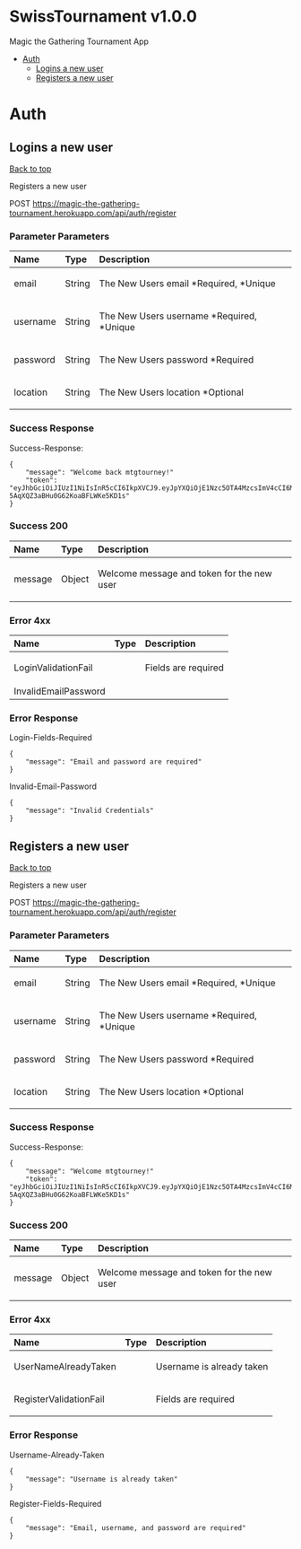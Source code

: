 <a name="top"></a>
# SwissTournament v1.0.0

Magic the Gathering Tournament App

- [Auth](#auth)
  - [Logins a new user](#logins-a-new-user)
  - [Registers a new user](#registers-a-new-user)
  


# Auth

## Logins a new user
[Back to top](#top)

<p>Registers a new user</p>

  POST https://magic-the-gathering-tournament.herokuapp.com/api/auth/register





### Parameter Parameters

| Name     | Type       | Description                           |
|:---------|:-----------|:--------------------------------------|
| email | String | <p>The New Users email *Required, *Unique</p>|
| username | String | <p>The New Users username *Required, *Unique</p>|
| password | String | <p>The New Users password *Required</p>|
| location | String | <p>The New Users location *Optional</p>|

### Success Response

Success-Response:

```
{
    "message": "Welcome back mtgtourney!"
    "token": "eyJhbGciOiJIUzI1NiIsInR5cCI6IkpXVCJ9.eyJpYXQiOjE1Nzc5OTA4MzcsImV4cCI6MTU3ODA3NzIzN30.hF8BpMjHGwbAK-5AqXQZ3aBHu0G62KoaBFLWKe5KD1s"
}
```

### Success 200

| Name     | Type       | Description                           |
|:---------|:-----------|:--------------------------------------|
| message | Object | <p>Welcome message and token for the new user</p>|


### Error 4xx

| Name     | Type       | Description                           |
|:---------|:-----------|:--------------------------------------|
| LoginValidationFail |  | <p>Fields are required</p>|
| InvalidEmailPassword |  | |


### Error Response

Login-Fields-Required

```
{
    "message": "Email and password are required"
}
```
Invalid-Email-Password

```
{
    "message": "Invalid Credentials"
}
```
## Registers a new user
[Back to top](#top)

<p>Registers a new user</p>

  POST https://magic-the-gathering-tournament.herokuapp.com/api/auth/register





### Parameter Parameters

| Name     | Type       | Description                           |
|:---------|:-----------|:--------------------------------------|
| email | String | <p>The New Users email *Required, *Unique</p>|
| username | String | <p>The New Users username *Required, *Unique</p>|
| password | String | <p>The New Users password *Required</p>|
| location | String | <p>The New Users location *Optional</p>|

### Success Response

Success-Response:

```
{
    "message": "Welcome mtgtourney!"
    "token": "eyJhbGciOiJIUzI1NiIsInR5cCI6IkpXVCJ9.eyJpYXQiOjE1Nzc5OTA4MzcsImV4cCI6MTU3ODA3NzIzN30.hF8BpMjHGwbAK-5AqXQZ3aBHu0G62KoaBFLWKe5KD1s"
}
```

### Success 200

| Name     | Type       | Description                           |
|:---------|:-----------|:--------------------------------------|
| message | Object | <p>Welcome message and token for the new user</p>|


### Error 4xx

| Name     | Type       | Description                           |
|:---------|:-----------|:--------------------------------------|
| UserNameAlreadyTaken |  | <p>Username is already taken</p>|
| RegisterValidationFail |  | <p>Fields are required</p>|


### Error Response

Username-Already-Taken

```
{
    "message": "Username is already taken"
}
```
Register-Fields-Required

```
{
    "message": "Email, username, and password are required"
}
```
